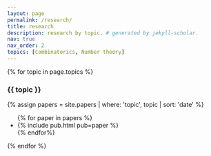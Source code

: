 ```yaml
---
layout: page
permalink: /research/
title: research
description: research by topic. # generated by jekyll-scholar.
nav: true
nav_order: 2
topics: [Combinatorics, Number theory]
---
```

<!-- _pages/publications.md -->



<div>
{% for topic in page.topics %}
    <h3> {{ topic }} </h3>
    {% assign papers = site.papers | where: 'topic', topic  | sort: 'date' %}
    <ul class="sd-papers">
    {% for paper in papers %}
        <li>
        {% include pub.html pub=paper %}
        </li>
    {% endfor%}
    </ul>
{% endfor %}
</div>


